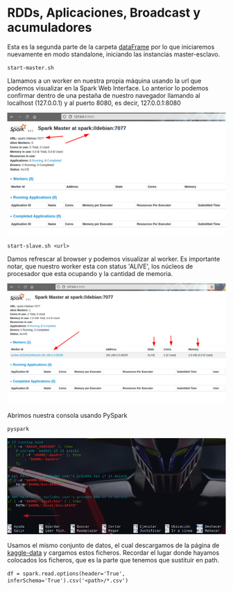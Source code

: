 # RDDs, Aplicaciones, Broadcast y acumuladores

Esta es la segunda parte de la carpeta [dataFrame](https://github.com/gabrielfernando01/spark/tree/master/dataFrame) por lo que iniciaremos nuevamente en modo standalone, iniciando las instancias master-esclavo.

```
start-master.sh
```

Llamamos a un worker en nuestra propia máquina usando la url que podemos visualizar en la Spark Web Interface. Lo anterior lo podemos confirmar dentro de una pestaña de nuestro navegador llamando al localhost (127.0.0.1) y al puerto 8080, es decir, 127.0.0.1:8080

![](https://raw.githubusercontent.com/gabrielfernando01/spark/master/RDDs/image/url.png)

```
start-slave.sh <url>
```

Damos refrescar al browser y podemos visualizar al worker. Es importante notar, que nuestro worker esta con status 'ALIVE', los núcleos de procesador que esta ocupando y la cantidad de memoria.

![](https://raw.githubusercontent.com/gabrielfernando01/spark/master/RDDs/image/slave.png)

Abrimos nuestra consola usando PySpark

```
pyspark
```

![](https://raw.githubusercontent.com/gabrielfernando01/spark/master/image/export_paths.png)

Usamos el mismo conjunto de datos, el cual descargamos de la página de [kaggle-data](https://www.kaggle.com/datasets/mkechinov/ecommerce-events-history-in-cosmetics-shop) y cargamos estos ficheros. Recordar el lugar donde hayamos colocados los ficheros, que es la parte que tenemos que sustituir en path.

```
df = spark.read.options(header='True', inferSchema='True').csv('<path>/*.csv')
```
